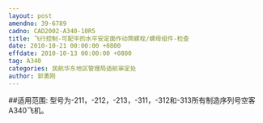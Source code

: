 ```yaml
---
layout: post
amendno: 39-6789
cadno: CAD2002-A340-10R5
title: 飞行控制-可配平的水平安定面作动筒螺栓/螺母组件-检查
date: 2010-10-21 00:00:00 +0800
effdate: 2010-10-13 00:00:00 +0800
tag: A340
categories: 民航华东地区管理局适航审定处
author: 郭勇刚
---
```


##适用范围:
型号为-211，-212，-213，-311，-312和-313所有制造序列号空客A340飞机。

